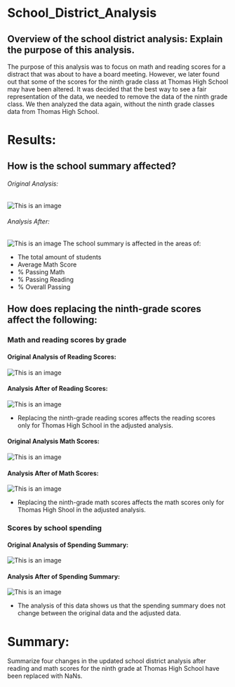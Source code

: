 # School_District_Analysis
## Overview of the school district analysis: Explain the purpose of this analysis.
The purpose of this analysis was to focus on math and reading scores for a distract that was about to have a board meeting. However, we later found out that some of the scores for the ninth grade class at Thomas High School may have been altered. It was decided that the best way to see a fair representation of the data, we needed to remove the data of the ninth grade class. We then  analyzed the data again, without the ninth grade classes data from Thomas High School.

# Results:

## How is the school summary affected?
######  Original Analysis:
![This is an image](https://github.com/ricky7133/School_District_Analysis/blob/main/Resources/Before.png)
######  Analysis After:
![This is an image](https://github.com/ricky7133/School_District_Analysis/blob/main/Resources/After.png)
The school summary is affected in the areas of:
- The total amount of students
- Average Math Score
- % Passing Math
- % Passing Reading
- % Overall Passing
## How does replacing the ninth-grade scores affect the following:
### Math and reading scores by grade
#### Original Analysis of Reading Scores:
![This is an image](https://github.com/ricky7133/School_District_Analysis/blob/main/Resources/Reading%20Scores%20(before).png)
#### Analysis After of Reading Scores:
![This is an image](https://github.com/ricky7133/School_District_Analysis/blob/main/Resources/Reading%20Scores%20(After).png)
- Replacing the ninth-grade  reading scores affects the reading scores only for Thomas High School in the adjusted analysis.
#### Original Analysis Math Scores:
![This is an image](https://github.com/ricky7133/School_District_Analysis/blob/main/Resources/Math%20Scores%20(before).png)
#### Analysis After of Math Scores:
![This is an image](https://github.com/ricky7133/School_District_Analysis/blob/main/Resources/Math%20Scores%20(After).png)
- Replacing the ninth-grade math scores affects the math scores only for Thomas High Shool in the adjusted analysis.
### Scores by school spending
#### Original Analysis of Spending Summary:
![This is an image](https://github.com/ricky7133/School_District_Analysis/blob/main/Resources/Spending%20Summary%20(before).png)
#### Analysis After of Spending Summary:
![This is an image](https://github.com/ricky7133/School_District_Analysis/blob/main/Resources/Spending%20Range%20(after).png)
- The analysis of this data shows us that the spending summary does not change between the original data and the adjusted data.
# Summary: 
Summarize four changes in the updated school district analysis after reading and math scores for the ninth grade at Thomas High School have been replaced with NaNs.


